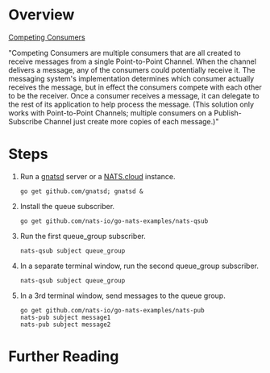 # Overview
[Competing Consumers](http://www.enterpriseintegrationpatterns.com/patterns/messaging/CompetingConsumers.html)
	
"Competing Consumers are multiple consumers that are all created to receive messages from a single Point-to-Point Channel. When the channel delivers a message, any of the consumers could potentially receive it. The messaging system's implementation determines which consumer actually receives the message, but in effect the consumers compete with each other to be the receiver. Once a consumer receives a message, it can delegate to the rest of its application to help process the message. (This solution only works with Point-to-Point Channels; multiple consumers on a Publish-Subscribe Channel just create more copies of each message.)"


# Steps

1. Run a [gnatsd](http://www.github.com/nats-io/gnatsd) server or a [NATS.cloud](nats.cloud) instance.
	
	```
	go get github.com/gnatsd; gnatsd &
	```
	
1. Install the queue subscriber. 
	
	```
	go get github.com/nats-io/go-nats-examples/nats-qsub
	```
	
1. Run the first queue_group subscriber. 
	
	```
	nats-qsub subject queue_group
	```
	
1. In a separate terminal window, run the second queue_group subscriber. 
	
	```
	nats-qsub subject queue_group
	```
	
1. In a 3rd terminal window, send messages to the queue group. 
	
	```
	go get github.com/nats-io/go-nats-examples/nats-pub
	nats-pub subject message1
	nats-pub subject message2
	```

# Further Reading 
